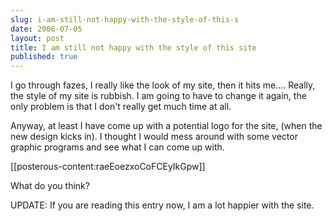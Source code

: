 ```yaml
---
slug: i-am-still-not-happy-with-the-style-of-this-s
date: 2006-07-05
layout: post
title: I am still not happy with the style of this site
published: true
---
```

I go through fazes, I really like the look of my site, then it hits me.... Really, the style of my site is rubbish. I am going to have to change it again, the only problem is that I don't really get much time at all.<p />Anyway, at least I have come up with a potential logo for the site, (when the new design kicks in). I thought I would mess around with some vector graphic programs and see what I can come up with.<p />[[posterous-content:raeEoezxoCoFCEyIkGpw]]<p />What do you think?<p />UPDATE:  If you are reading this entry now, I am a lot happier with the site.<div class="blogger-post-footer"><img class="posterous_download_image" src="https://blogger.googleusercontent.com/tracker/8109338-115211409453907349?l=www.kinlan.co.uk%2Findex.html" height="1" alt="" width="1" /></div>

